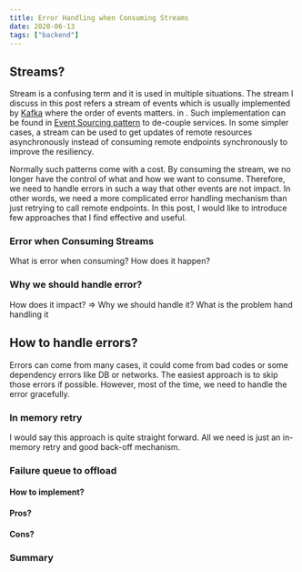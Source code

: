 ```yaml
---
title: Error Handling when Consuming Streams
date: 2020-06-13
tags: ["backend"]
---
```


## Streams?

Stream is a confusing term and it is used in multiple situations. The stream I discuss in this post refers a stream of events which is usually implemented by [Kafka](https://kafka.apache.org/) where the order of events matters. in . Such implementation can be found in [Event Sourcing pattern](https://martinfowler.com/eaaDev/EventSourcing.html) to de-couple services. In some simpler cases, a stream can be used to get updates of remote resources asynchronously instead of consuming remote endpoints synchronously to improve the resiliency.

Normally such patterns come with a cost. By consuming the stream, we no longer have the control of what and how we want to consume. Therefore, we need to handle errors in such a way that other events are not impact. In other words, we need a more complicated error handling mechanism than just retrying to call remote endpoints. In this post, I would like to introduce few approaches that I find effective and useful.

### Error when Consuming Streams

What is error when consuming?
How does it happen?

### Why we should handle error?
How does it impact?
=> Why we should handle it?
 What is the problem hand handling it

## How to handle errors?
Errors can come from many cases, it could come from bad codes or some dependency errors like DB or networks. The easiest approach is to skip those errors if possible. However, most of the time, we need to handle the error gracefully.

### In memory retry

I would say this approach is quite straight forward. All we need is just an in-memory retry and good back-off mechanism.

### Failure queue to offload
#### How to implement?
#### Pros?
#### Cons?

### Summary
